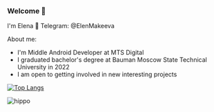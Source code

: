 ### Welcome 🐧
I'm Elena 👋
Telegram: @ElenMakeeva

About me:
* I'm Middle Android Developer at MTS Digital
* I graduated bachelor's degree at Bauman Moscow State Technical University in 2022
* I am open to getting involved in new interesting projects

[![Top Langs](https://github-readme-stats.vercel.app/api/top-langs/?username=impudentpenguin&layout=compact)](https://github.com/anuraghazra/github-readme-stats)

![hippo](https://www.gifki.org/data/media/218/pingvin-animatsionnaya-kartinka-0194.gif)
